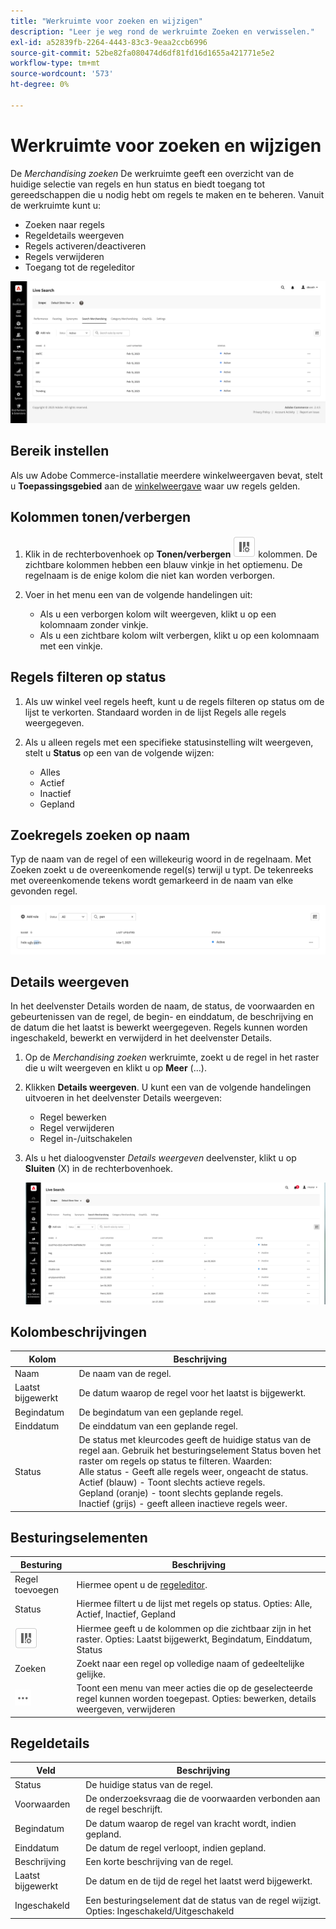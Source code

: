 ```yaml
---
title: "Werkruimte voor zoeken en wijzigen"
description: "Leer je weg rond de werkruimte Zoeken en verwisselen."
exl-id: a52839fb-2264-4443-83c3-9eaa2ccb6996
source-git-commit: 52be82fa080474d6df81fd16d1655a421771e5e2
workflow-type: tm+mt
source-wordcount: '573'
ht-degree: 0%

---
```


# Werkruimte voor zoeken en wijzigen

De *Merchandising zoeken* De werkruimte geeft een overzicht van de huidige selectie van regels en hun status en biedt toegang tot gereedschappen die u nodig hebt om regels te maken en te beheren. Vanuit de werkruimte kunt u:

* Zoeken naar regels
* Regeldetails weergeven
* Regels activeren/deactiveren
* Regels verwijderen
* Toegang tot de regeleditor

![Werkruimte voor zoeken en wijzigen](assets/rules-workspace.png)

## Bereik instellen

Als uw Adobe Commerce-installatie meerdere winkelweergaven bevat, stelt u **Toepassingsgebied** aan de [winkelweergave](https://experienceleague.adobe.com/docs/commerce-admin/start/setup/websites-stores-views.html#scope-settings) waar uw regels gelden.

## Kolommen tonen/verbergen

1. Klik in de rechterbovenhoek op **Tonen/verbergen** ![Kolomkiezer](assets/btn-show-hide-columns.png) kolommen.
De zichtbare kolommen hebben een blauw vinkje in het optiemenu. De regelnaam is de enige kolom die niet kan worden verborgen.

1. Voer in het menu een van de volgende handelingen uit:

   * Als u een verborgen kolom wilt weergeven, klikt u op een kolomnaam zonder vinkje.
   * Als u een zichtbare kolom wilt verbergen, klikt u op een kolomnaam met een vinkje.

## Regels filteren op status

1. Als uw winkel veel regels heeft, kunt u de regels filteren op status om de lijst te verkorten. Standaard worden in de lijst Regels alle regels weergegeven.

1. Als u alleen regels met een specifieke statusinstelling wilt weergeven, stelt u **Status** op een van de volgende wijzen:

   * Alles
   * Actief
   * Inactief
   * Gepland

## Zoekregels zoeken op naam

Typ de naam van de regel of een willekeurig woord in de regelnaam.
Met Zoeken zoekt u de overeenkomende regel(s) terwijl u typt. De tekenreeks met overeenkomende tekens wordt gemarkeerd in de naam van elke gevonden regel.

![Regels - zoeken op naam](assets/rules-workspace-search-name.png)

## Details weergeven

In het deelvenster Details worden de naam, de status, de voorwaarden en gebeurtenissen van de regel, de begin- en einddatum, de beschrijving en de datum die het laatst is bewerkt weergegeven. Regels kunnen worden ingeschakeld, bewerkt en verwijderd in het deelvenster Details.

1. Op de *Merchandising zoeken* werkruimte, zoekt u de regel in het raster die u wilt weergeven en klikt u op **Meer** (...).
1. Klikken **Details weergeven**.
U kunt een van de volgende handelingen uitvoeren in het deelvenster Details weergeven:

   * Regel bewerken
   * Regel verwijderen
   * Regel in-/uitschakelen

1. Als u het dialoogvenster *Details weergeven* deelvenster, klikt u op **Sluiten** (X) in de rechterbovenhoek.

   ![Regel - details](assets/rules-workspace-details.png)

## Kolombeschrijvingen

| Kolom | Beschrijving |
|--- |--- |
| Naam | De naam van de regel. |
| Laatst bijgewerkt | De datum waarop de regel voor het laatst is bijgewerkt. |
| Begindatum | De begindatum van een geplande regel. |
| Einddatum | De einddatum van een geplande regel. |
| Status | De status met kleurcodes geeft de huidige status van de regel aan. Gebruik het besturingselement Status boven het raster om regels op status te filteren. Waarden:<br />Alle status - Geeft alle regels weer, ongeacht de status.<br />Actief (blauw) - Toont slechts actieve regels.<br />Gepland (oranje) - toont slechts geplande regels.<br />Inactief (grijs) - geeft alleen inactieve regels weer. |

## Besturingselementen

| Besturing | Beschrijving |
|--- |--- |
| Regel toevoegen | Hiermee opent u de [regeleditor](rules-add.md). |
| Status | Hiermee filtert u de lijst met regels op status. Opties: Alle, Actief, Inactief, Gepland |
| ![Kolomkiezer](assets/btn-show-hide-columns.png) | Hiermee geeft u de kolommen op die zichtbaar zijn in het raster. Opties: Laatst bijgewerkt, Begindatum, Einddatum, Status |
| Zoeken | Zoekt naar een regel op volledige naam of gedeeltelijke gelijke. |
| ![Meer kiezer](assets/btn-more.png) | Toont een menu van meer acties die op de geselecteerde regel kunnen worden toegepast. Opties: bewerken, details weergeven, verwijderen |

## Regeldetails

| Veld | Beschrijving |
|--- |--- |
| Status | De huidige status van de regel. |
| Voorwaarden | De onderzoeksvraag die de voorwaarden verbonden aan de regel beschrijft. |
| Begindatum | De datum waarop de regel van kracht wordt, indien gepland. |
| Einddatum | De datum de regel verloopt, indien gepland. |
| Beschrijving | Een korte beschrijving van de regel. |
| Laatst bijgewerkt | De datum en de tijd de regel het laatst werd bijgewerkt. |
| Ingeschakeld | Een besturingselement dat de status van de regel wijzigt. Opties: Ingeschakeld/Uitgeschakeld |
